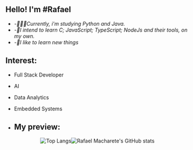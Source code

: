 
## Hello! I'm #Rafael

-  *-👨🏽‍💻Currently, i'm studying Python and Java.*
-  *-🚀I intend to learn C; JavaScript; TypeScript; NodeJs and their tools, on my own.*
-  *-🌱I like to learn new things*

## Interest:
- Full Stack Developer
- AI
- Data Analytics
- Embedded Systems
  
- ## My preview:
<div align="center">
  
 ![Top Langs](https://github-readme-stats.vercel.app/api/top-langs/?username=RafaelMacharete&layout=compact&theme=one_dark_pro)![Rafael Macharete's GitHub stats](https://github-readme-stats.vercel.app/api?username=RafaelMacharete&show_icons=true&theme=one_dark_pro&height="1000")


</div>
